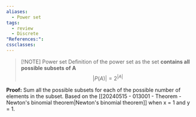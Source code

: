 ```yaml
---
aliases:
  - Power set
tags:
  - review
  - Discrete
"References:": 
cssclasses:
---
```


> [!NOTE] Power set
> Definition of the power set as the set **contains all possible subsets of A**
> $$
> |P(A)| = 2^{|A|}
> $$
>

**Proof:** Sum all the possible subsets for each of the possible number of elements in the subset. Based on the [[20240515 - 013001 - Theorem - Newton's binomial theorem|Newton's binomial theorem]] when x = 1 and y = 1.

